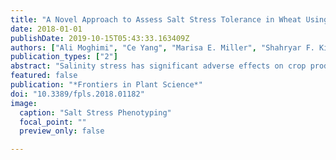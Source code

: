 ```yaml
---
title: "A Novel Approach to Assess Salt Stress Tolerance in Wheat Using Hyperspectral Imaging"
date: 2018-01-01
publishDate: 2019-10-15T05:43:33.163409Z
authors: ["Ali Moghimi", "Ce Yang", "Marisa E. Miller", "Shahryar F. Kianian", "Peter M. Marchetto"]
publication_types: ["2"]
abstract: "Salinity stress has significant adverse effects on crop productivity and yield. The primary goal of this study was to quantitatively rank salt tolerance in wheat using hyperspectral imaging. Four wheat lines were assayed in a hydroponic system with control and salt treatments (0 and 200 mM NaCl). Hyperspectral images were captured one day after salt application when there were no visual symptoms. Subsequent to necessary preprocessing tasks, two endmembers, each representing one of the treatment, were identified in each image using successive volume maximization. To simplify image analysis and interpretation, similarity of all pixels to the salt endmember was calculated by a technique proposed in this study, referred to as vector-wise similarity measurement. Using this approach allowed high-dimensional hyperspectral images to be reduced to one-dimensional gray-scale images while retaining all relevant information. Two methods were then utilized to analyze the gray-scale images: minimum difference of pair assignments and Bayesian method. The rankings of both methods were similar and consistent with the expected ranking obtained by conventional phenotyping experiments and historical evidence of salt tolerance. This research highlights the application of machine learning in hyperspectral image analysis for phenotyping of plants in a quantitative, interpretable, and non-invasive manner."
featured: false
publication: "*Frontiers in Plant Science*"
doi: "10.3389/fpls.2018.01182"
image:
  caption: "Salt Stress Phenotyping"
  focal_point: ""
  preview_only: false

---
```


